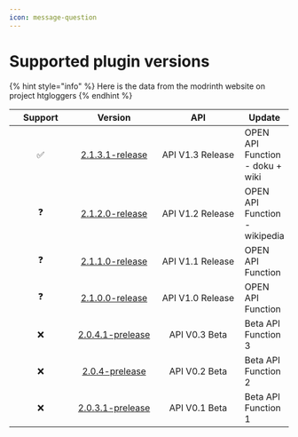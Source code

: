 ```yaml
---
icon: message-question
---
```


# Supported plugin versions



{% hint style="info" %}
Here is the data from the modrinth website on project htgloggers
{% endhint %}

<table><thead><tr><th width="107" align="center">Support</th><th width="156" align="center">Version</th><th width="158" align="center">API</th><th>Update</th></tr></thead><tbody><tr><td align="center">✅</td><td align="center"><a href="https://modrinth.com/plugin/htgloggers/version/2.1.3.1-release">2.1.3.1-release</a></td><td align="center">API V1.3 Release</td><td>OPEN API Function - doku + wiki</td></tr><tr><td align="center">❓</td><td align="center"><a href="https://modrinth.com/plugin/htgloggers/version/2.1.2.0-release">2.1.2.0-release</a></td><td align="center">API V1.2 Release</td><td>OPEN API Function - wikipedia</td></tr><tr><td align="center">❓</td><td align="center"><a href="https://modrinth.com/plugin/htgloggers/version/2.1.1.0-release">2.1.1.0-release</a></td><td align="center">API V1.1 Release</td><td>OPEN API Function</td></tr><tr><td align="center">❓</td><td align="center"><a href="https://modrinth.com/plugin/htgloggers/version/2.1.0.0-release">2.1.0.0-release</a></td><td align="center">API V1.0 Release</td><td>OPEN API Function</td></tr><tr><td align="center">❌</td><td align="center"><a href="https://modrinth.com/plugin/htgloggers/version/2.0.4.1-prelease">2.0.4.1-prelease</a></td><td align="center">API V0.3 Beta</td><td>Beta API Function 3</td></tr><tr><td align="center">❌</td><td align="center"><a href="https://modrinth.com/plugin/htgloggers/version/2.0.4-prelease">2.0.4-prelease</a></td><td align="center">API V0.2 Beta</td><td>Beta API Function 2</td></tr><tr><td align="center">❌</td><td align="center"><a href="https://modrinth.com/plugin/htgloggers/version/2.0.3.1-prelease">2.0.3.1-prelease</a></td><td align="center">API V0.1 Beta</td><td>Beta API Function 1</td></tr></tbody></table>
